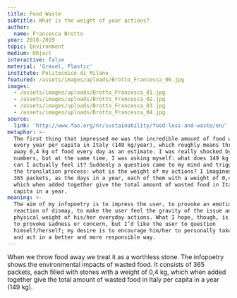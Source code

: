 ```yaml
---
title: Food Waste
subtitle: What is the weight of your actions?
author:
  name: Francesca Brotto
year: 2018-2019
topic: Environment
medium: Object
interactive: false
material: 'Gravel, Plastic'
institute: Politecnico di Milano
featured: /assets/images/uploads/Brotto_Francesca_06.jpg
images:
  - /assets/images/uploads/Brotto_Francesca_01.jpg
  - /assets/images/uploads/Brotto_Francesca_02.jpg
  - /assets/images/uploads/Brotto_Francesca_03.jpg
  - /assets/images/uploads/Brotto_Francesca_04.jpg
source:
  link: 'http://www.fao.org/nr/sustainability/food-loss-and-waste/en/'
metaphor: >-
  The first thing that impressed me was the incredible amount of food we waste
  every year per capita in Italy (149 kg/year), which roughly means throwing
  away 0,4 kg of food every day as an estimate. I was really shocked by these
  numbers, but at the same time, I was asking myself: what does 149 kg mean? How
  can I actually feel it? Suddenly a question came to my mind and triggered all
  the translation process: what is the weight of my actions? I imagined creating
  365 packets, as the days in a year, each of them with a weight of 0,4 kg,
  which when added together give the total amount of wasted food in Italy per
  capita in a year.
meaning: >-
  The aim of my infopoetry is to impress the user, to provoke an emotional
  reaction of dismay, to make the user feel the gravity of the issue and the
  physical weight of his/her everyday actions. What I hope, though, is not only
  to provoke sadness or concern, but I’d like the user to question
  himself/herself; my desire is to encourage him/her to personally take action
  and act in a better and more responsible way.
---
```

When we throw food away we treat it as a worthless stone. The infopoetry shows the environmental impacts of wasted food. It consists of 365 packets, each filled with stones with a weight of 0,4 kg, which when added together give the total amount of wasted food in Italy per capita in a year (149 kg).
